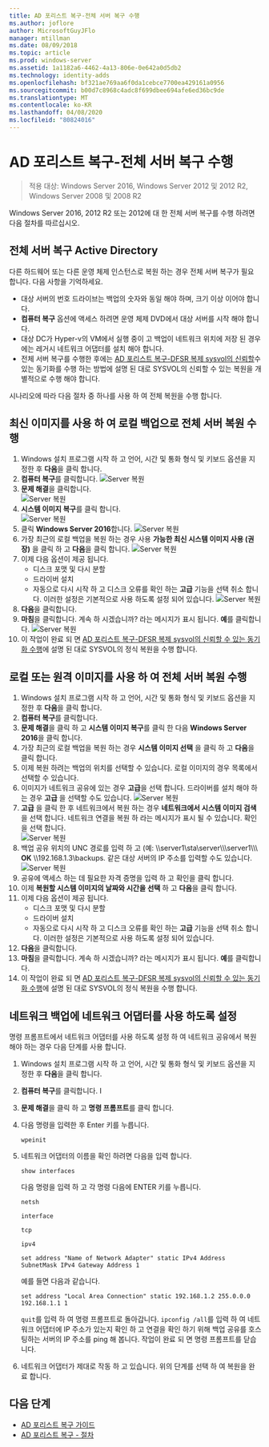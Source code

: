 ```yaml
---
title: AD 포리스트 복구-전체 서버 복구 수행
ms.author: joflore
author: MicrosoftGuyJFlo
manager: mtillman
ms.date: 08/09/2018
ms.topic: article
ms.prod: windows-server
ms.assetid: 1a1182a6-4462-4a13-806e-0e642a0d5db2
ms.technology: identity-adds
ms.openlocfilehash: bf321ae769aa6f0da1cebce7700ea429161a0956
ms.sourcegitcommit: b00d7c8968c4adc8f699dbee694afe6ed36bc9de
ms.translationtype: MT
ms.contentlocale: ko-KR
ms.lasthandoff: 04/08/2020
ms.locfileid: "80824016"
---
```

# <a name="ad-forest-recovery---performing-a-full-server-recovery"></a>AD 포리스트 복구-전체 서버 복구 수행 

>적용 대상: Windows Server 2016, Windows Server 2012 및 2012 R2, Windows Server 2008 및 2008 R2

Windows Server 2016, 2012 R2 또는 2012에 대 한 전체 서버 복구를 수행 하려면 다음 절차를 따르십시오. 

## <a name="active-directory-full-server-recovery"></a>전체 서버 복구 Active Directory

다른 하드웨어 또는 다른 운영 체제 인스턴스로 복원 하는 경우 전체 서버 복구가 필요 합니다. 다음 사항을 기억하세요.

- 대상 서버의 번호 드라이브는 백업의 숫자와 동일 해야 하며, 크기 이상 이어야 합니다.
- **컴퓨터 복구** 옵션에 액세스 하려면 운영 체제 DVD에서 대상 서버를 시작 해야 합니다. 
- 대상 DC가 Hyper-v의 VM에서 실행 중이 고 백업이 네트워크 위치에 저장 된 경우에는 레거시 네트워크 어댑터를 설치 해야 합니다. 
- 전체 서버 복구를 수행한 후에는 [AD 포리스트 복구-DFSR 복제 sysvol의 신뢰할](AD-Forest-Recovery-Authoritative-Recovery-SYSVOL.md)수 있는 동기화를 수행 하는 방법에 설명 된 대로 SYSVOL의 신뢰할 수 있는 복원을 개별적으로 수행 해야 합니다.

시나리오에 따라 다음 절차 중 하나를 사용 하 여 전체 복원을 수행 합니다. 
  
## <a name="perform-a-full-server-restore-with-a-local-backup-with-the-latest-image"></a>최신 이미지를 사용 하 여 로컬 백업으로 전체 서버 복원 수행
  
1. Windows 설치 프로그램 시작 하 고 언어, 시간 및 통화 형식 및 키보드 옵션을 지정한 후 **다음**을 클릭 합니다. 
2. **컴퓨터 복구**를 클릭합니다.
   ![Server 복원](media/AD-Forest-Recovery-Perform-a-Full-Recovery/restore1.png)
3. **문제 해결**을 클릭합니다.</br>
   ![Server 복원](media/AD-Forest-Recovery-Perform-a-Full-Recovery/restore2.png)
4. **시스템 이미지 복구**를 클릭 합니다.</br>
   ![Server 복원](media/AD-Forest-Recovery-Perform-a-Full-Recovery/restore3.png)
5. 클릭 **Windows Server 2016**합니다. 
   ![Server 복원](media/AD-Forest-Recovery-Perform-a-Full-Recovery/restore4.png)
6. 가장 최근의 로컬 백업을 복원 하는 경우 사용 **가능한 최신 시스템 이미지 사용 (권장)** 을 클릭 하 고 **다음**을 클릭 합니다.
   ![Server 복원](media/AD-Forest-Recovery-Perform-a-Full-Recovery/restore5.png)
7. 이제 다음 옵션이 제공 됩니다.
   -  디스크 포맷 및 다시 분할
   -  드라이버 설치
   -  자동으로 다시 시작 하 고 디스크 오류를 확인 하는 **고급** 기능을 선택 취소 합니다. 이러한 설정은 기본적으로 사용 하도록 설정 되어 있습니다.
   ![Server 복원](media/AD-Forest-Recovery-Perform-a-Full-Recovery/restore6.png)
8. **다음**을 클릭합니다.
9. **마침**을 클릭합니다. 계속 하 시겠습니까? 라는 메시지가 표시 됩니다. **예**를 클릭합니다. 
   ![Server 복원](media/AD-Forest-Recovery-Perform-a-Full-Recovery/restore11.png) 
10. 이 작업이 완료 되 면 [AD 포리스트 복구-DFSR 복제 sysvol의 신뢰할 수 있는 동기화 수행](AD-Forest-Recovery-Authoritative-Recovery-SYSVOL.md)에 설명 된 대로 SYSVOL의 정식 복원을 수행 합니다.

## <a name="perform-a-full-server-restore-with-any-image-local-or-remote"></a>로컬 또는 원격 이미지를 사용 하 여 전체 서버 복원 수행

1. Windows 설치 프로그램 시작 하 고 언어, 시간 및 통화 형식 및 키보드 옵션을 지정한 후 **다음**을 클릭 합니다. 
2. **컴퓨터 복구**를 클릭합니다.</br>
3. **문제 해결**을 클릭 하 고 **시스템 이미지 복구**를 클릭 한 다음 **Windows Server 2016**을 클릭 합니다. 
4. 가장 최근의 로컬 백업을 복원 하는 경우 **시스템 이미지 선택** 을 클릭 하 고 **다음**을 클릭 합니다.
5. 이제 복원 하려는 백업의 위치를 선택할 수 있습니다. 로컬 이미지의 경우 목록에서 선택할 수 있습니다. 
6. 이미지가 네트워크 공유에 있는 경우 **고급**을 선택 합니다. 드라이버를 설치 해야 하는 경우 **고급** 을 선택할 수도 있습니다.
   ![Server 복원](media/AD-Forest-Recovery-Perform-a-Full-Recovery/restore7.png)
7. **고급** 을 클릭 한 후 네트워크에서 복원 하는 경우 **네트워크에서 시스템 이미지 검색**을 선택 합니다. 네트워크 연결을 복원 하 라는 메시지가 표시 될 수 있습니다. 확인을 선택 합니다. </br>
   ![Server 복원](media/AD-Forest-Recovery-Perform-a-Full-Recovery/restore8.png)
8. 백업 공유 위치의 UNC 경로를 입력 하 고 (예: \\\server1\sta\\server\\\\\server1\\\\\\ **OK** \\\192.168.1.3\backups. 같은 대상 서버의 IP 주소를 입력할 수도 있습니다. 
   ![Server 복원](media/AD-Forest-Recovery-Perform-a-Full-Recovery/restore9.png)
9. 공유에 액세스 하는 데 필요한 자격 증명을 입력 하 고 확인을 클릭 합니다. 
10. 이제 **복원할 시스템 이미지의 날짜와 시간을 선택** 하 고 **다음**을 클릭 합니다.
11. 이제 다음 옵션이 제공 됩니다.
    - 디스크 포맷 및 다시 분할
    - 드라이버 설치
    - 자동으로 다시 시작 하 고 디스크 오류를 확인 하는 **고급** 기능을 선택 취소 합니다. 이러한 설정은 기본적으로 사용 하도록 설정 되어 있습니다.
12. **다음**을 클릭합니다.
13. **마침**을 클릭합니다. 계속 하 시겠습니까? 라는 메시지가 표시 됩니다. **예**를 클릭합니다.  
14. 이 작업이 완료 되 면 [AD 포리스트 복구-DFSR 복제 sysvol의 신뢰할 수 있는 동기화 수행](AD-Forest-Recovery-Authoritative-Recovery-SYSVOL.md)에 설명 된 대로 SYSVOL의 정식 복원을 수행 합니다.

## <a name="enabling-the-network-adapter-for-a-network-backup"></a>네트워크 백업에 네트워크 어댑터를 사용 하도록 설정

명령 프롬프트에서 네트워크 어댑터를 사용 하도록 설정 하 여 네트워크 공유에서 복원 해야 하는 경우 다음 단계를 사용 합니다.

1. Windows 설치 프로그램 시작 하 고 언어, 시간 및 통화 형식 및 키보드 옵션을 지정한 후 **다음**을 클릭 합니다. 
2. **컴퓨터 복구**를 클릭합니다. I
3. **문제 해결**을 클릭 하 고 **명령 프롬프트**를 클릭 합니다. 
4. 다음 명령을 입력한 후 Enter 키를 누릅니다.  

   ```  
   wpeinit  
   ```

5. 네트워크 어댑터의 이름을 확인 하려면 다음을 입력 합니다.  

   ```  
   show interfaces  
   ```  

   다음 명령을 입력 하 고 각 명령 다음에 ENTER 키를 누릅니다.  

   ```  
   netsh  
   ```  

   ```  
   interface  
   ```  
  
   ```  
   tcp  
   ```  

   ```  
   ipv4  
   ```  
  
   ```  
   set address "Name of Network Adapter" static IPv4 Address SubnetMask IPv4 Gateway Address 1  
   ```  

   예를 들면 다음과 같습니다.  
  
   ```  
   set address "Local Area Connection" static 192.168.1.2 255.0.0.0 192.168.1.1 1  
   ```  

   `quit`를 입력 하 여 명령 프롬프트로 돌아갑니다. `ipconfig /all`를 입력 하 여 네트워크 어댑터에 IP 주소가 있는지 확인 하 고 연결을 확인 하기 위해 백업 공유를 호스팅하는 서버의 IP 주소를 ping 해 봅니다. 작업이 완료 되 면 명령 프롬프트를 닫습니다. 

6. 네트워크 어댑터가 제대로 작동 하 고 있습니다. 위의 단계를 선택 하 여 복원을 완료 합니다.

## <a name="next-steps"></a>다음 단계

- [AD 포리스트 복구 가이드](AD-Forest-Recovery-Guide.md)
- [AD 포리스트 복구 - 절차](AD-Forest-Recovery-Procedures.md)
